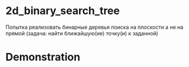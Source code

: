 # 2d_binary_search_tree

Попытка реализовать бинарные деревья поиска на плоскости а не на прямой (задача: найти ближайшую(ие) точку(и) к заданной)

# Demonstration


